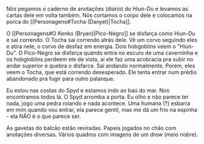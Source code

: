 Nós pegamos o caderno de anotações (diário) do Hiun-Du e levamos as cartas dele em volta também. Nós cortamos o corpo dele e colocamos na porca do [[Personagens#Tocha (Danyel)|Tocha]]. 

O [[Personagens#O Kenko (Bryan)|Pico-Negro]] se disfarça como Hiun-Du e sai correndo. O Tocha sai correndo atrás dele. Vê um corvo seguindo eles e atira nele, o corvo de desfaz em energia. Dois hobgoblins veem o "Hiun-Du". O Pico-Negro se disfarça quando entra no escuro de uma caverninha e os hobgloblins perdeem ele de vista, aí ele faz uma acobracia pra subir no andar superior e quebra o disfarce. Sai andando normalmente. Porém, eles veem o Tocha, que está correndo desesperado. Ele tenta entrar num prédio abandonado pra fugir para outro palanque. 

Eu estou nas costas do Spyd e estamos indo ao baú do mar. Nos encontramos todos lá. O Spyd arromba a porta. Eu olho e não parece ter nada, jogo uma pedra rolando e nada acontece. Uma humana (?) esbarra em mim quando vou entrar, ela parece gentil, mas me dá um frio na espinha - ela NÃO é o que parece ser. 

As gavetas do balcão estão reviradas. Papeis jogados no chão com anotações diversas. Vários quadros com imagens de um drow (meio nobre). 




